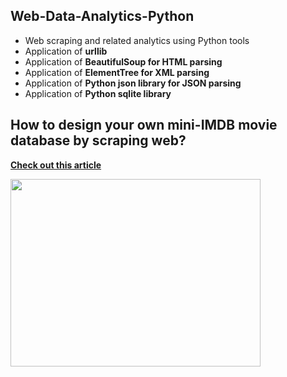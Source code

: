 ## Web-Data-Analytics-Python
* Web scraping and related analytics using Python tools
* Application of **urllib**
* Application of **BeautifulSoup for HTML parsing**
* Application of **ElementTree for XML parsing**
* Application of **Python json library for JSON parsing**
* Application of **Python sqlite library**

## How to design your own mini-IMDB movie database by scraping web?
**[Check out this article](https://towardsdatascience.com/step-by-step-guide-to-build-your-own-mini-imdb-database-fc39af27d21b)**

<img src="https://cdn-images-1.medium.com/max/1000/1*WvTpS5A6uGZ2m021K31dCQ.png" width="400" height="300"/>
